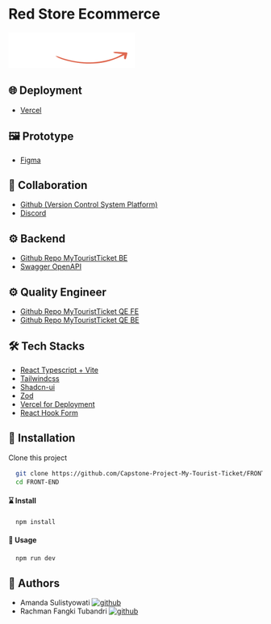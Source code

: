 # Red Store Ecommerce

![App Screenshot](https://github.com/Capstone-Project-My-Tourist-Ticket/FRONT-END/blob/main/src/assets/logo1.png)

## 🌐 Deployment

- [Vercel](https://e-commerce-seven-coral.vercel.app/)

## 🖼 Prototype

- [Figma](<https://www.figma.com/file/0EfonbHOCmV9YbkYLMmB0G/Untitled?type=design&node-id=0%3A1&mode=dev&t=cPRg8EHs2FJHu6gf-1>)

## 🤝 Collaboration

- [Github (Version Control System Platform)](https://github.com)
- [Discord](https://discord.com)

## ⚙ Backend

- [Github Repo MyTouristTicket BE](https://github.com/Capstone-Project-My-Tourist-Ticket/BACK-END)
- [Swagger OpenAPI](https://app.swaggerhub.com/apis/BENTARRAHARJAX22/MyTouristTicket/1.0.0#)

## ⚙ Quality Engineer

- [Github Repo MyTouristTicket QE FE](https://github.com/Capstone-Project-My-Tourist-Ticket/QE-WEB)
- [Github Repo MyTouristTicket QE BE](https://github.com/Capstone-Project-My-Tourist-Ticket/BACK-END)

## 🛠️ Tech Stacks

- [React Typescript + Vite](https://vitejs.dev/guide/)
- [Tailwindcss](https://tailwindcss.com/)
- [Shadcn-ui](https://ui.shadcn.com/)
- [Zod](https://zod.dev/)
- [Vercel for Deployment](https://vercel.com/)
- [React Hook Form](https://react-hook-form.com/)

## 🧰 Installation

Clone this project

```bash
  git clone https://github.com/Capstone-Project-My-Tourist-Ticket/FRONT-END.git
  cd FRONT-END
```

#### ⌛ Install

```bash
  npm install
```

#### 🚀 Usage

```bash
  npm run dev
```

## 🤖 Authors

- Amanda Sulistyowati
  [![github](https://img.shields.io/badge/github-000000?style=for-the-badge&logo=github&logoColor=white)](https://github.com/Amandasulistiyowati)
- Rachman Fangki Tubandri
  [![github](https://img.shields.io/badge/github-000000?style=for-the-badge&logo=github&logoColor=white)](https://github.com/rfangki)
